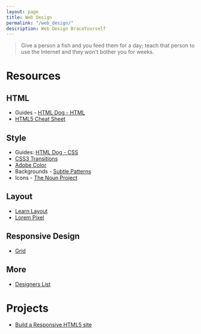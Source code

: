 ```yaml
---
layout: page
title: Web Design
permalink: "/web_design/"
description: Web Design BraceYourself
---
```


> Give a person a fish and you feed them for a day; teach that person to use the Internet and they won't bother you for weeks.

# Resources

## HTML
  * Guides - [HTML Dog - HTML](http://www.htmldog.com/guides/html/)
  * [HTML5 Cheat Sheet](http://websitesetup.org/HTML5-cheat-sheet.pdf)
  
## Style
  * Guides: [HTML Dog - CSS](http://www.htmldog.com/guides/css/)
  * [CSS3 Transitions](http://www.webdesignerdepot.com/2014/05/8-simple-css3-transitions-that-will-wow-your-users/)
  * [Adobe Color](http://color.adobe.com)
  * Backgrounds - [Subtle Patterns](http://subtlepatterns.com/)
  * Icons - [The Noun Project](http://thenounproject.com)

## Layout
  * [Learn Layout](http://learnlayout.com/)
  * [Lorem Pixel](http://lorempixel.com/)

## Responsive Design
  * [Grid](http://adamkaplan.me/grid/)

## More
  * [Designers List](http://www.designerslist.info/)

# Projects

  * [Build a Responsive HTML5 site](http://www.lingulo.com/tutorials/css/how-to-build-a-html5-website-from-scratch)